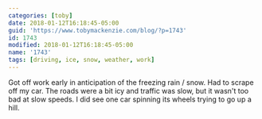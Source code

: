 ```yaml
---
categories: [toby]
date: 2018-01-12T16:18:45-05:00
guid: 'https://www.tobymackenzie.com/blog/?p=1743'
id: 1743
modified: 2018-01-12T16:18:45-05:00
name: '1743'
tags: [driving, ice, snow, weather, work]
---
```


Got off work early in anticipation of the freezing rain / snow.<!--more-->  Had to scrape off my car.  The roads were a bit icy and traffic was slow, but it wasn't too bad at slow speeds.  I did see one car spinning its wheels trying to go up a hill.
